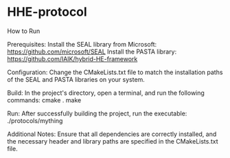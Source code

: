 # HHE-protocol

How to Run

Prerequisites:
Install the SEAL library from Microsoft: https://github.com/microsoft/SEAL
Install the PASTA library: https://github.com/IAIK/hybrid-HE-framework

Configuration:
Change the CMakeLists.txt file to match the installation paths of the SEAL and PASTA libraries on your system.

Build:
In the project's directory, open a terminal, and run the following commands:
cmake .
make

Run:
After successfully building the project, run the executable:
./protocols/mything

Additional Notes:
Ensure that all dependencies are correctly installed, and the necessary header and library paths are specified in the CMakeLists.txt file.